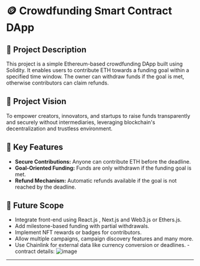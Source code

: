 # 🪙 Crowdfunding Smart Contract DApp

## 📘 Project Description 
This project is a simple Ethereum-based crowdfunding DApp built using Solidity. It enables users to contribute ETH towards a funding goal within a specified time window. The owner can withdraw funds if the goal is met, otherwise contributors can claim refunds.

## 🎯 Project Vision ##
To empower creators, innovators, and startups to raise funds transparently and securely without intermediaries, leveraging blockchain's decentralization and trustless environment.

## 🌟 Key Features
- **Secure Contributions:** Anyone can contribute ETH before the deadline.
- **Goal-Oriented Funding:** Funds are only withdrawn if the funding goal is met.
- **Refund Mechanism:** Automatic refunds available if the goal is not reached by the deadline.

## 🔮 Future Scope
- Integrate front-end using React.js , Next.js and Web3.js or Ethers.js.
- Add milestone-based funding with partial withdrawals.
- Implement NFT rewards or badges for contributors.
- Allow multiple campaigns, campaign discovery features and many more.
- Use Chainlink for external data like currency conversion or deadlines.
-contract details:
![image](https://github.com/user-attachments/assets/158eb1a1-16ad-4498-8873-2c4cb6adfe69)

---

